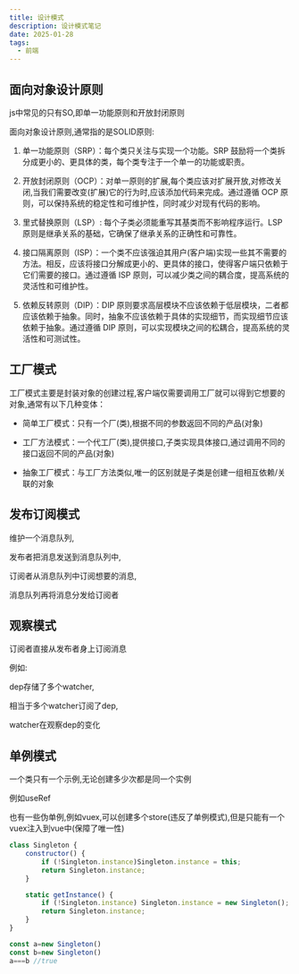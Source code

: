 ```yaml
---
title: 设计模式
description: 设计模式笔记
date: 2025-01-28
tags:
  - 前端
---
```

## 面向对象设计原则

js中常见的只有SO,即单一功能原则和开放封闭原则

面向对象设计原则,通常指的是SOLID原则:

1. 单一功能原则（SRP）：每个类只关注与实现一个功能。SRP 鼓励将一个类拆分成更小的、更具体的类，每个类专注于一个单一的功能或职责。

2. 开放封闭原则（OCP）：对单一原则的扩展,每个类应该对扩展开放,对修改关闭,当我们需要改变(扩展)它的行为时,应该添加代码来完成。通过遵循 OCP 原则，可以保持系统的稳定性和可维护性，同时减少对现有代码的影响。

3. 里式替换原则（LSP）:  每个子类必须能重写其基类而不影响程序运行。LSP 原则是继承关系的基础，它确保了继承关系的正确性和可靠性。

4. 接口隔离原则（ISP）：一个类不应该强迫其用户(客户端)实现一些其不需要的方法。相反，应该将接口分解成更小的、更具体的接口，使得客户端只依赖于它们需要的接口。通过遵循 ISP 原则，可以减少类之间的耦合度，提高系统的灵活性和可维护性。

5. 依赖反转原则（DIP）：DIP 原则要求高层模块不应该依赖于低层模块，二者都应该依赖于抽象。同时，抽象不应该依赖于具体的实现细节，而实现细节应该依赖于抽象。通过遵循 DIP 原则，可以实现模块之间的松耦合，提高系统的灵活性和可测试性。

## 工厂模式

工厂模式主要是封装对象的创建过程,客户端仅需要调用工厂就可以得到它想要的对象,通常有以下几种变体：

- 简单工厂模式：只有一个厂(类),根据不同的参数返回不同的产品(对象)

- 工厂方法模式：一个代工厂(类),提供接口,子类实现具体接口,通过调用不同的接口返回不同的产品(对象)

- 抽象工厂模式：与工厂方法类似,唯一的区别就是子类是创建一组相互依赖/关联的对象

## 发布订阅**模式**

维护一个消息队列,

发布者把消息发送到消息队列中,

订阅者从消息队列中订阅想要的消息,

消息队列再将消息分发给订阅者

## 观察**模式**

订阅者直接从发布者身上订阅消息

例如:

dep存储了多个watcher,

相当于多个watcher订阅了dep,

watcher在观察dep的变化

## 单例模式

一个类只有一个示例,无论创建多少次都是同一个实例

例如useRef

也有一些伪单例,例如vuex,可以创建多个store(违反了单例模式),但是只能有一个vuex注入到vue中(保障了唯一性)

```javascript
class Singleton {
    constructor() {
        if (!Singleton.instance)Singleton.instance = this;
        return Singleton.instance;
    }

    static getInstance() {
        if (!Singleton.instance) Singleton.instance = new Singleton();
        return Singleton.instance;
    }
}

const a=new Singleton()
const b=new Singleton()
a===b //true
```